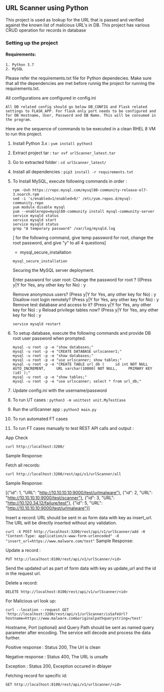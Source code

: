 ## **URL Scanner using Python**
This project is used as lookup for the URL that is passed and verified against the
known list of malicious URL's in DB. This project has various CRUD operation for records in database

### **Setting up the project**

#### Requirements:

    1. Python 3.7
    2. MySQL

Please refer the requirements.txt file for Python dependecies. Make sure that all the dependencies are met before runnig the project
for running the requirements.txt.

All configurations are configured in config.ini

`All DB related config should go below DB_CONFIG and Flask related settings to FLASK_APP. For flask only port needs to be configured and for DB Hostname, User, Password and DB Name. This will be consumed in the program.`

Here are the sequence of commands to be executed in a clean RHEL 8 VM to run this project.

1. Install Python 3.x : 
``` yum install python3 ```
3. Extract project tar : 
``` tar xvf urlScanner_latest.tar ```
5. Go to extracted folder : 
``` cd urlScanner_latest/ ```
7. Install all dependencies : 
``` pip3 install -r requirements.txt ```
9. To Install MySQL, execute following commands in order :
      ```
      rpm -Uvh https://repo.mysql.com/mysql80-community-release-el7-3.noarch.rpm
      sed -i 's/enabled=1/enabled=0/' /etc/yum.repos.d/mysql-community.repo
      yum module disable mysql
      yum --enablerepo=mysql80-community install mysql-community-server
      service mysqld status
      service mysqld start
      service mysqld status
      grep "A temporary password" /var/log/mysqld.log
      ```
      [ for the following command, give temp password for root, change the root password, and give "y" to all 4 questions]
      - mysql_secure_installation

      ``` mysql_secure_installation ```

      Securing the MySQL server deployment.

      Enter password for user root:
      Change the password for root ? ((Press y|Y for Yes, any other key for No) : y

      Remove anonymous users? (Press y|Y for Yes, any other key for No) : y
      Disallow root login remotely? (Press y|Y for Yes, any other key for No) : y
      Remove test database and access to it? (Press y|Y for Yes, any other key for No) : y
      Reload privilege tables now? (Press y|Y for Yes, any other key for No) : y

      ``` service mysqld restart ```

  6. To setup database, execute the following commands and provide DB root user password when prompted.
      ``` 
      mysql -u root -p -e "show databases;" 
      mysql -u root -p -e "CREATE DATABASE urlscanner1;"
      mysql -u root -p -e "show databases;" 
      mysql -u root -p -e "use urlscanner; show tables;" 
      mysql -u root -p -e "CREATE TABLE url_db (     id int NOT NULL AUTO_INCREMENT,     URL varchar(10000) NOT NULL,     PRIMARY KEY (id) );" 
      mysql -u root -p -e "show tables;" 
      mysql -u root -p -e "use urlscanner; select * from url_db;" 
      ```

7. Update config.ini with the username/password
8. To run UT cases : 
   ``` python3 -m unittest unit.MyTestCase ```
10. Run the urlScanner app : 
    ``` python3 main.py ```
12. To run automated FT cases
13. To run FT cases manually to test REST API calls and output :

App Check

``` curl http://localhost:3200/ ```

Sample Response:

Fetch all records:

``` curl http://localhost:3200/rest/api/v1/urlScanner/all  ```

Sample Response:

[{"id": 1, "URL": "http://10.10.10.10:9000/test/urlmalware"}, {"id": 2, "URL": "http://10.10.10.10:9000/test/scanner"},
{"id": 3, "URL": "http://10.120.34.12/failure/test"}, {"id": 5, "URL": "http://10.10.10.10:9000/test/urlmalware"}]

Insert a record:
URL should be sent in as form data with key as insert_url. The URL will be directly inserted without any validation.

``` curl -X POST http://localhost:3200/rest/api/v1/urlScanner/add -H "Content-Type: application/x-www-form-urlencoded" -d "insert_url=https://www.malware.com/test" ```
Sample Response:


    
Update a record :

``` PUT http://localhost:8100/rest/api/v1/urlScanner/<id> ```

Send the updated url as part of form data with key as update_url and the id in the request url.

Delete a record:

``` DELETE http://localhost:8100/rest/api/v1/urlScanner/<id> ```

    
For Malicious url look up:

``` curl --location --request GET 'http://localhost:3200/rest/api/v1/urlScanner/isSafeUrl?hostname=https://www.malware.com&originalpathquerystring=/test' ```


Hostname, Port (optional) and Query Path should be sent as named query parameter after encoding. The service will decode and process the data further.

Positive response : Status 200, The Url is clean

Negative response : Status 400, The URL is unsafe

Exception : Status 200, Exception occured in dblayer


Fetching record for specific id:

``` GET http://localhost:8100/rest/api/v1/urlScanner/<id> ```


